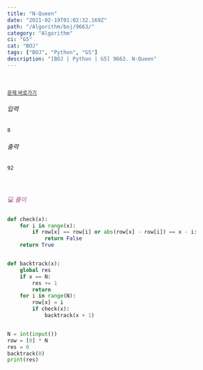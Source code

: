 ```yaml
---
title: "N-Queen"
date: "2021-02-19T01:02:32.169Z"
path: "/Algorithm/boj/9663/"
category: "Algorithm"
ci: "G5"
cat: "BOJ"
tags: ["BOJ", "Python", "G5"]
description: "[BOJ | Python | G5] 9663. N-Queen"
---
```


<br />

<a href="https://www.acmicpc.net/problem/9663"><small>문제 바로가기</small></a>

###### 입력

```sh
8
```

###### 출력

```sh
92
```

<br />

##### <h5 style="color:#C587AE;">💻 풀이</h5>

```python
def check(x):
    for i in range(x):
        if row[x] == row[i] or abs(row[x] - row[i]) == x - i:
            return False
    return True


def backtrack(x):
    global res
    if x == N:
        res += 1
        return
    for i in range(N):
        row[x] = i
        if check(x):
            backtrack(x + 1)


N = int(input())
row = [0] * N
res = 0
backtrack(0)
print(res)
```

